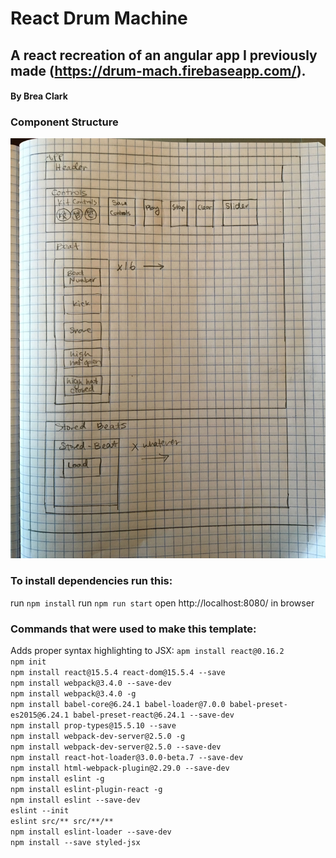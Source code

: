 # React Drum Machine

## A react recreation of an angular app I previously made (https://drum-mach.firebaseapp.com/).

#### By Brea Clark

### Component Structure

<img src="https://raw.githubusercontent.com/breaclark/react-drum-machine/master/IMG_2584.JPG">

### To install dependencies run this:

run `npm install`
run `npm run start`
open http://localhost:8080/ in browser

### Commands that were used to make this template:

Adds proper syntax highlighting to JSX:
`apm install react@0.16.2`
<br>
`npm init`
<br>
`npm install react@15.5.4 react-dom@15.5.4 --save`
<br>
`npm install webpack@3.4.0 --save-dev`
<br>
`npm install webpack@3.4.0 -g`
<br>
`npm install babel-core@6.24.1 babel-loader@7.0.0 babel-preset-es2015@6.24.1 babel-preset-react@6.24.1 --save-dev`
<br>
`npm install prop-types@15.5.10 --save`
<br>
`npm install webpack-dev-server@2.5.0 -g`
<br>
`npm install webpack-dev-server@2.5.0 --save-dev`
<br>
`npm install react-hot-loader@3.0.0-beta.7 --save-dev`
<br>
`npm install html-webpack-plugin@2.29.0 --save-dev`
<br>
`npm install eslint -g`
<br>
`npm install eslint-plugin-react -g`
<br>
`npm install eslint --save-dev`
<br>
`eslint --init`
<br>
`eslint src/** src/**/**`
<br>
`npm install eslint-loader --save-dev`
<br>
`npm install --save styled-jsx`
